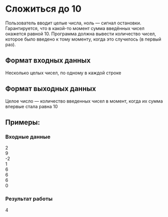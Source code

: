 # Сложиться до 10
Пользователь вводит целые числа, 
ноль — сигнал остановки. 
Гарантируется, что в какой-то момент сумма 
введённых чисел окажется равной 10. 
Программа должна вывести количество чисел, 
которое было введено к тому моменту, 
когда это случилось (в первый раз).

## Формат входных данных
Несколько целых чисел, по одному в каждой строке
## Формат выходных данных
Целое число — количество введенных чисел в 
момент, когда их сумма впервые стала равна 10

## Примеры:
### Входные данные
2  
9  
-2  
1  
6  
6  
6  
0    
### Результат работы
4
